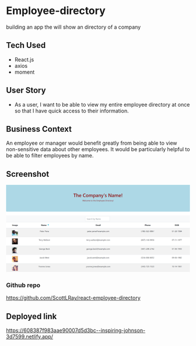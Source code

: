 # Employee-directory
building an app the will show an directory of a company 

## Tech Used
* React.js
* axios
* moment

## User Story

* As a user, I want to be able to view my entire employee directory at once so that I have quick access to their information.

## Business Context

An employee or manager would benefit greatly from being able to view non-sensitive data about other employees. It would be particularly helpful to be able to filter employees by name.

## Screenshot
![screen shot of landing page](assets/images/Screenshot-of-page.png)

### Github repo
https://github.com/ScottLRay/react-employee-directory

## Deployed link
https://608387f983aae90007d5d3bc--inspiring-johnson-3d7599.netlify.app/